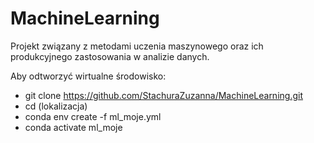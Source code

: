 # MachineLearning
Projekt związany z metodami uczenia maszynowego oraz ich produkcyjnego zastosowania w analizie danych.


Aby odtworzyć wirtualne środowisko:
- git clone https://github.com/StachuraZuzanna/MachineLearning.git
- cd (lokalizacja)
- conda env create -f ml_moje.yml 
- conda activate ml_moje
